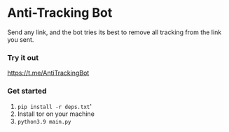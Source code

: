 # Anti-Tracking Bot

Send any link, and the bot tries its best to remove all tracking from the link you sent.

### Try it out

https://t.me/AntiTrackingBot

### Get started

1. `pip install -r deps.txt`'
2. Install tor on your machine
3. `python3.9 main.py`